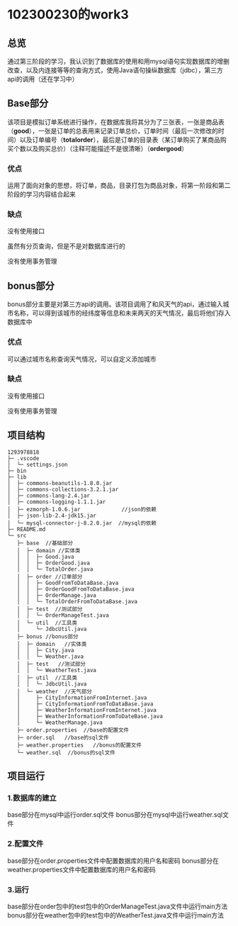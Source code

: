 # 102300230的work3

## 总览

通过第三阶段的学习，我认识到了数据库的使用和用mysql语句实现数据库的增删改查，以及内连接等等的查询方式，使用Java语句操纵数据库（jdbc），第三方api的调用（还在学习中）

## Base部分

该项目是模拟订单系统进行操作，在数据库我将其分为了三张表，一张是商品表（**good**），一张是订单的总表用来记录订单总价，订单时间（最后一次修改的时间）以及订单编号（**totalorder**），最后是订单的目录表（某订单购买了某商品购买个数以及购买总价）（注释可能描述不是很清晰）（**ordergood**）

### 优点

运用了面向对象的思想，将订单，商品，目录打包为商品对象，将第一阶段和第二阶段的学习内容结合起来

### 缺点

没有使用接口

虽然有分页查询，但是不是对数据库进行的

没有使用事务管理

## bonus部分

bonus部分主要是对第三方api的调用。该项目调用了和风天气的api，通过输入城市名称，可以得到该城市的经纬度等信息和未来两天的天气情况，最后将他们存入数据库中

### 优点

可以通过城市名称查询天气情况，可以自定义添加城市

### 缺点

没有使用接口

没有使用事务管理

## 项目结构


```
1293978818
├─ .vscode
│  └─ settings.json
├─ bin
├─ lib
│  ├─ commons-beanutils-1.8.0.jar   
│  ├─ commons-collections-3.2.1.jar
│  ├─ commons-lang-2.4.jar
│  ├─ commons-logging-1.1.1.jar
│  ├─ ezmorph-1.0.6.jar             //json的依赖
│  ├─ json-lib-2.4-jdk15.jar
│  └─ mysql-connector-j-8.2.0.jar  //mysql的依赖
├─ README.md
└─ src
   ├─ base  //基础部分
   │  ├─ domain //实体类
   │  │  ├─ Good.java
   │  │  ├─ OrderGood.java
   │  │  └─ TotalOrder.java
   │  ├─ order //订单部分
   │  │  ├─ GoodFromToDataBase.java
   │  │  ├─ OrderGoodFromToDataBase.java
   │  │  ├─ OrderManage.java
   │  │  └─ TotalOrderFromToDataBase.java
   │  ├─ test  //测试部分
   │  │  └─ OrderManageTest.java
   │  └─ util  //工具类
   │     └─ JdbcUtil.java
   ├─ bonus //bonus部分
   │  ├─ domain   //实体类
   │  │  ├─ City.java   
   │  │  └─ Weather.java
   │  ├─ test   //测试部分
   │  │  └─ WeatherTest.java
   │  ├─ util  //工具类
   │  │  └─ JdbcUtil.java
   │  └─ weather  //天气部分
   │     ├─ CityInformationFromInternet.java
   │     ├─ CityInformationFromToDataBase.java
   │     ├─ WeatherInformationFromInternet.java
   │     ├─ WeatherInformationFromToDateBase.java
   │     └─ WeatherManage.java
   ├─ order.properties  //base的配置文件
   ├─ order.sql   //base的sql文件
   ├─ weather.properties   //bonus的配置文件
   └─ weather.sql  //bonus的sql文件

```

## 项目运行

### 1.数据库的建立

base部分在mysql中运行order.sql文件
bonus部分在mysql中运行weather.sql文件

### 2.配置文件

base部分在order.properties文件中配置数据库的用户名和密码
bonus部分在weather.properties文件中配置数据库的用户名和密码

### 3.运行

base部分在order包中的test包中的OrderManageTest.java文件中运行main方法
bonus部分在weather包中的test包中的WeatherTest.java文件中运行main方法
